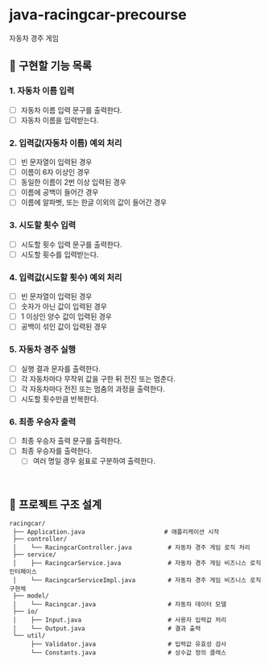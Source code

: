 # java-racingcar-precourse
자동차 경주 게임

## 📌 구현할 기능 목록
### 1. 자동차 이름 입력
- [ ] 자동차 이름 입력 문구를 출력한다.
- [ ] 자동차 이름을 입력받는다.

### 2. 입력값(자동차 이름) 예외 처리
- [ ] 빈 문자열이 입력된 경우
- [ ] 이름이 6자 이상인 경우
- [ ] 동일한 이름이 2번 이상 입력된 경우
- [ ] 이름에 공백이 들어간 경우
- [ ] 이름에 알파벳, 또는 한글 이외의 값이 들어간 경우

### 3. 시도할 횟수 입력
- [ ] 시도할 횟수 입력 문구를 출력한다.
- [ ] 시도할 횟수를 입력받는다.

### 4. 입력값(시도할 횟수) 예외 처리
- [ ] 빈 문자열이 입력된 경우
- [ ] 숫자가 아닌 값이 입력된 경우
- [ ] 1 이상인 양수 값이 입력된 경우
- [ ] 공백이 섞인 값이 입력된 경우

### 5. 자동차 경주 실행
- [ ] 실행 결과 문자를 출력한다.
- [ ] 각 자동차마다 무작위 값을 구한 뒤 전진 또는 멈춘다.
- [ ] 각 자동차마다 전진 또는 멈춤의 과정을 출력한다.
- [ ] 시도할 횟수만큼 반복한다.

### 6. 최종 우승자 출력
- [ ] 최종 우승자 출력 문구를 출력한다.
- [ ] 최종 우승자를 출력한다.
  - [ ] 여러 명일 경우 쉼표로 구분하여 출력한다.

<br>

## 📂 프로젝트 구조 설계
```plaintext
racingcar/
 ├── Application.java                      # 애플리케이션 시작
 ├── controller/                      
 │    └── RacingcarController.java          # 자동차 경주 게임 로직 처리
 ├── service/                            
 │    ├── RacingcarService.java             # 자동차 경주 게임 비즈니스 로직 인터페이스
 │    └── RacingcarServiceImpl.java         # 자동차 경주 게임 비즈니스 로직 구현체
 ├── model/                          
 │    └── Racingcar.java                    # 자동차 데이터 모델
 ├── io/                               
 │    ├── Input.java                        # 사용자 입력값 처리
 │    └── Output.java                       # 결과 출력
 └── util/                              
      ├── Validator.java                    # 입력값 유효성 검사
      └── Constants.java                    # 상수값 정의 클래스
```
